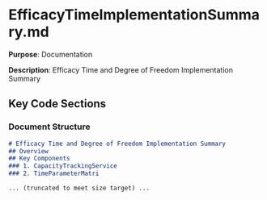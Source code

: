 # EfficacyTimeImplementationSummary.md

**Purpose**: Documentation

**Description**: Efficacy Time and Degree of Freedom Implementation Summary

## Key Code Sections

### Document Structure

```markdown
# Efficacy Time and Degree of Freedom Implementation Summary
## Overview
## Key Components
### 1. CapacityTrackingService
### 2. TimeParameterMatri

... (truncated to meet size target) ...
